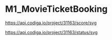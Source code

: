 # M1_MovieTicketBooking

https://api.codiga.io/project/31163/score/svg

https://api.codiga.io/project/31163/status/svg

